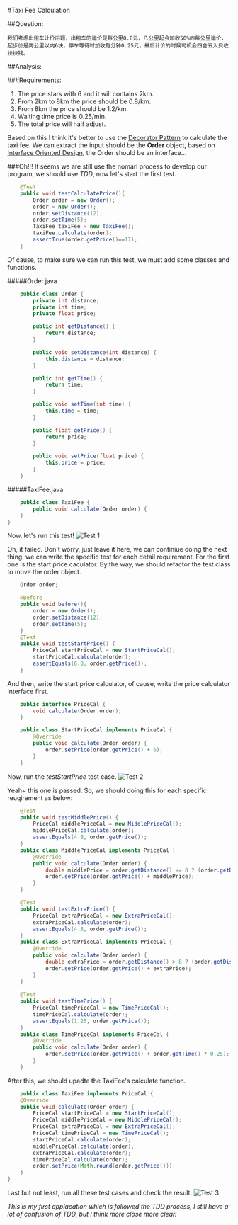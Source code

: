 #Taxi Fee Calculation

##Question:

`我们考虑出租车计价问题，出租车的运价是每公里0.8元，八公里起会加收50%的每公里运价，起步价是两公里以内6块，停车等待时加收每分钟0.25元，最后计价的时候司机会四舍五入只收块块钱。`

##Analysis:

###Requirements:
1. The price stars with 6 and it will contains 2km.
2. From 2km to 8km the price should be 0.8/km.
3. From 8km the price should be 1.2/km.
4. Waiting time price is 0.25/min.
5. The total price will half adjust.

Based on this I think it's better to use the [Decorator Pattern](https://en.wikipedia.org/wiki/Decorator_pattern) to calculate the taxi fee. We can extract the input should be the **Order** object, based on [Interface Oriented Design](https://en.wikipedia.org/wiki/Interface-based_programming), the Order should be an interface... 

###Oh!!!
It seems we are still use the nomarl process to develop our program, we should use *TDD*, now let's start the first test.

```java
    @Test
    public void testCalculatePrice(){
        Order order = new Order();
        order = new Order();
        order.setDistance(12);
        order.setTime(5);
        TaxiFee taxiFee = new TaxiFee();
        taxiFee.calculate(order);
        assertTrue(order.getPrice()==17);
    }
```
Of cause, to make sure we can run this test, we must add some classes and functions.

#####Order.java
```java
    public class Order {
        private int distance;
        private int time;
        private float price;

        public int getDistance() {
            return distance;
        }

        public void setDistance(int distance) {
            this.distance = distance;
        }

        public int getTime() {
            return time;
        }

        public void setTime(int time) {
            this.time = time;
        }

        public float getPrice() {
            return price;
        }

        public void setPrice(float price) {
            this.price = price;
        }
    }
```
#####TaxiFee.java
```java
    public class TaxiFee {
        public void calculate(Order order) {
    }
}
```
Now, let's run this test!
![Test 1](http://en.moepic.net/images/2015/12/03/ScreenShot2015-12-02at8.28.30PM.png)

Oh, it failed. Don't worry, just leave it here, we can continiue doing the next thing. we can write the specific test for each detail requirement. For the first one is the start price caculator. By the way, we should refactor the test class to move the order object.

```java
    Order order;

    @Before
    public void before(){
        order = new Order();
        order.setDistance(12);
        order.setTime(5);
    }
    @Test
    public void testStartPrice() {
        PriceCal startPriceCal = new StartPriceCal();
        startPriceCal.calculate(order);
        assertEquals(6.0, order.getPrice());
    }
```
And then, write the start price calculator, of cause, write the price calculator interface first.

```java
    public interface PriceCal {
        void calculate(Order order);
    }

    public class StartPriceCal implements PriceCal {
        @Override
        public void calculate(Order order) {
            order.setPrice(order.getPrice() + 6);
        }
    }
```
Now, run the *testStartPrice* test case.
![Test 2](http://en.moepic.net/images/2015/12/03/ScreenShot2015-12-02at9.06.52PM.png)

Yeah~ this one is passed. So, we should doing this for each specific reuqirement as below:

```java
    @Test
    public void testMiddlePrice() {
        PriceCal middlePriceCal = new MiddlePriceCal();
        middlePriceCal.calculate(order);
        assertEquals(4.8, order.getPrice());
    }
    public class MiddlePriceCal implements PriceCal {
        @Override
        public void calculate(Order order) {
            double middlePrice = order.getDistance() <= 8 ? (order.getDistance() - 2) * 0.8 : 4.8;
            order.setPrice(order.getPrice() + middlePrice);
        }
    }

    @Test
    public void testExtraPrice() {
        PriceCal extraPriceCal = new ExtraPriceCal();
        extraPriceCal.calculate(order);
        assertEquals(4.8, order.getPrice());
    }
    public class ExtraPriceCal implements PriceCal {
        @Override
        public void calculate(Order order) {
            double extraPrice = order.getDistance() > 8 ? (order.getDistance() - 8) * 1.2 : 0;
            order.setPrice(order.getPrice() + extraPrice);
        }
    }
    
    @Test
    public void testTimePrice() {
        PriceCal timePriceCal = new TimePriceCal();
        timePriceCal.calculate(order);
        assertEquals(1.25, order.getPrice());
    }
    public class TimePriceCal implements PriceCal {
        @Override
        public void calculate(Order order) {
            order.setPrice(order.getPrice() + order.getTime() * 0.25);
        }
    }
```
After this, we should upadte the TaxiFee's calculate function.

```java
    public class TaxiFee implements PriceCal {
    @Override
    public void calculate(Order order) {
        PriceCal startPriceCal = new StartPriceCal();
        PriceCal middlePriceCal = new MiddlePriceCal();
        PriceCal extraPriceCal = new ExtraPriceCal();
        PriceCal timePriceCal = new TimePriceCal();
        startPriceCal.calculate(order);
        middlePriceCal.calculate(order);
        extraPriceCal.calculate(order);
        timePriceCal.calculate(order);
        order.setPrice(Math.round(order.getPrice()));
    }
}
```
Last but not least, run all these test cases and check the result.
![Test 3](http://en.moepic.net/images/2015/12/03/ScreenShot2015-12-02at9.55.10PM.png)

*This is my first applacation which is followed the TDD process, I still have a lot of confusion of TDD, but I think more close more clear.*
